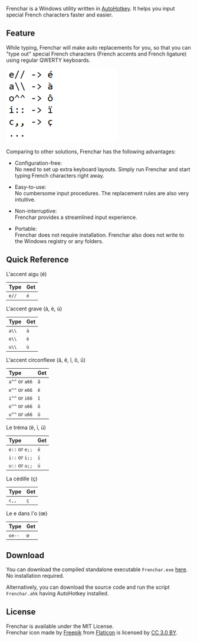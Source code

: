 Frenchar is a Windows utility written in [AutoHotkey](https://autohotkey.com/). It helps you input special French characters faster and easier.

## Feature ##
While typing, Frenchar will make auto replacements for you, so that you can "type out" special French characters (French accents and French ligature) using regular QWERTY keyboards.

![Typing french characters using Frenchar](img/Demo_Frenchar.gif)

Comparing to other solutions, Frenchar has the following advantages:
- Configuration-free:  
No need to set up extra keyboard layouts. Simply run Frenchar and start typing French characters right away.

- Easy-to-use:  
No cumbersome input procedures. The replacement rules are also very intuitive.

- Non-interruptive:  
Frenchar provides a streamlined input experience.

- Portable:  
Frenchar does not require installation. Frenchar also does not write to the Windows registry or any folders.

## Quick Reference ##
L'accent aigu (é)

| Type  | Get |
| :---- | :-- |
| `e//` | `é` |

L'accent grave (à, è, ù)

| Type  | Get |
| :---- | :-- |
| `a\\` | `à` |
| `e\\` | `è` |
| `u\\` | `ù` |

L'accent circonflexe (â, ê, î, ô, û)

| Type           | Get |
| :------------- | :-- |
| `a^^` or `a66` | `â` |
| `e^^` or `e66` | `ê` |
| `i^^` or `i66` | `î` |
| `o^^` or `o66` | `ô` |
| `u^^` or `u66` | `û` |

Le tréma (ë, ï, ü)

| Type           | Get |
| :------------- | :-- |
| `e::` or `e;;` | `ë` |
| `i::` or `i;;` | `ï` |
| `u::` or `u;;` | `ü` |

La cédille (ç)

| Type  | Get |
| :---- | :-- |
| `c,,` | `ç` |

Le e dans l'o (œ)

| Type   | Get |
| :----- | :-- |
| `oe--` | `œ` |

## Download ##
You can download the compiled standalone executable `Frenchar.exe` [here](https://github.com/chaohershi/frenchar/releases). No installation required.

Alternatively, you can download the source code and run the script `Frenchar.ahk` having AutoHotkey installed.

## License ##
Frenchar is available under the MIT License.  
Frenchar icon made by [Freepik](https://www.flaticon.com/authors/freepik) from [Flaticon](https://www.flaticon.com/free-icon/france_299490) is licensed by [CC 3.0 BY](https://creativecommons.org/licenses/by/3.0/).
